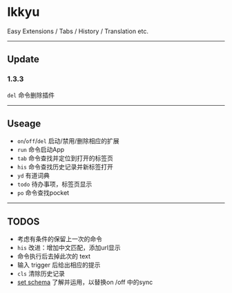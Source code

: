 Ikkyu
===============

Easy Extensions / Tabs / History / Translation etc.

---
## Update
### 1.3.3
`del` 命令删除插件

---
## Useage
+ `on`/`off`/`del` 启动/禁用/删除相应的扩展
+ `run` 命令启动App
+ `tab` 命令查找并定位到打开的标签页
+ `his` 命令查找历史记录并新标签打开
+ `yd` 有道词典
+ `todo` 待办事项，标签页显示
+ `po` 命令查找pocket

---
## TODOS
+ 考虑有条件的保留上一次的命令
+ `his` 改进：增加中文匹配，添加url显示
+ 命令执行后去掉此次的 text
+ 输入 trigger 后给出相应的提示
+ `cls` 清除历史记录
+ [set schema](https://developer.chrome.com/apps/manifest/storage) 了解并运用，以替换on /off 中的sync
